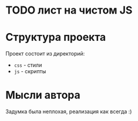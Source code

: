 TODO лист на чистом JS
===============

# Структура проекта

Проект состоит из директорий:

- `css` - стили
- `js` - скрипты

# Мысли автора
Задумка была неплохая, реализация как всегда :)
